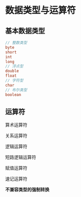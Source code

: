 # 数据类型与运算符

## 基本数据类型

```java
// 整数类型
byte
short
int
long
// 浮点型
double
float
// 字符型
char
// 布尔类型
boolean
```

## 运算符

算术运算符

关系运算符

逻辑运算符

短路逻辑运算符

赋值运算符

速记运算符

**不兼容类型的强制转换**
